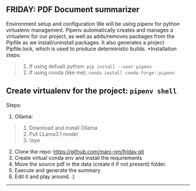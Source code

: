 ## FRIDAY: PDF Document summarizer
Environment setup and configuration
We will be using pipenv for python virtualenv management. Pipenv automatically creates and manages a virtualenv for our project, as well as adds/removes packages from the Pipfile as we install/uninstall packages. It also generates a project Pipfile.lock, which is used to produce deterministic builds.
*Installation steps:
>1. If using defualt python: `pip install --user pipenv`
>2. If using conda (like me): `conda install conda-forge::pipenv`

Create virtualenv for the project: `pipenv shell`
---------------------------------------
Steps:
1. Ollama:
>1) Download and install Ollama
>2) Pull LLama3.1 model 
>3) \bye
2. Clone the repo: https://github.com/mani-nm/friday.git
3. Create virtual conda env and install the requirements
4. Move the source pdf in the data (create it if not present) folder.
5. Execute and generate the summary
6. Edit it and play around. :)
--------------------------------
